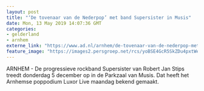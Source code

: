 ```yaml
---
layout: post
title: "‘De tovenaar van de Nederpop’ met band Supersister in Musis"
date: Mon, 13 May 2019 14:07:36 GMT
categories: 
- gelderland 
- arnhem 
externe_link: "https://www.ad.nl/arnhem/de-tovenaar-van-de-nederpop-met-band-supersister-in-musis~a7aae972/"
feature_image: "https://images2.persgroep.net/rcs/yoBSE4GcR5SkZDu4pxtWeVDKc3U/diocontent/145133261/_fitwidth/400/?appId=21791a8992982cd8da851550a453bd7f&quality=0.7"
---
```


ARNHEM - De progressieve rockband Supersister van Robert Jan Stips treedt donderdag 5 december op in de Parkzaal van Musis. Dat heeft het Arnhemse poppodium Luxor Live maandag bekend gemaakt.
